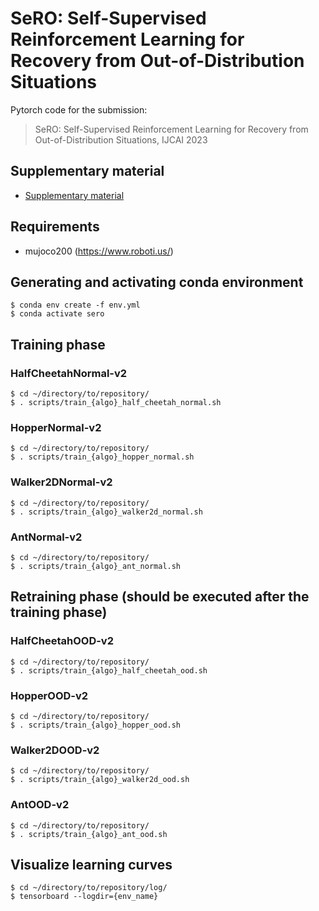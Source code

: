 # SeRO: Self-Supervised Reinforcement Learning for Recovery from Out-of-Distribution Situations
Pytorch code for the submission:
>SeRO: Self-Supervised Reinforcement Learning for Recovery from Out-of-Distribution Situations, IJCAI 2023

## Supplementary material
- [Supplementary material](/SeRO_IJCAI23_supp.pdf)

## Requirements
- mujoco200 (https://www.roboti.us/)


## Generating and activating conda environment
```
$ conda env create -f env.yml
$ conda activate sero
```

## Training phase
### HalfCheetahNormal-v2
```
$ cd ~/directory/to/repository/
$ . scripts/train_{algo}_half_cheetah_normal.sh
```
### HopperNormal-v2
```
$ cd ~/directory/to/repository/
$ . scripts/train_{algo}_hopper_normal.sh
```
### Walker2DNormal-v2
```
$ cd ~/directory/to/repository/
$ . scripts/train_{algo}_walker2d_normal.sh
```
### AntNormal-v2
```
$ cd ~/directory/to/repository/
$ . scripts/train_{algo}_ant_normal.sh
```
## Retraining phase (should be executed after the training phase)
### HalfCheetahOOD-v2
```
$ cd ~/directory/to/repository/
$ . scripts/train_{algo}_half_cheetah_ood.sh
```
### HopperOOD-v2
```
$ cd ~/directory/to/repository/
$ . scripts/train_{algo}_hopper_ood.sh
```
### Walker2DOOD-v2
```
$ cd ~/directory/to/repository/
$ . scripts/train_{algo}_walker2d_ood.sh
```
### AntOOD-v2
```
$ cd ~/directory/to/repository/
$ . scripts/train_{algo}_ant_ood.sh
```

## Visualize learning curves
```
$ cd ~/directory/to/repository/log/
$ tensorboard --logdir={env_name}
```
